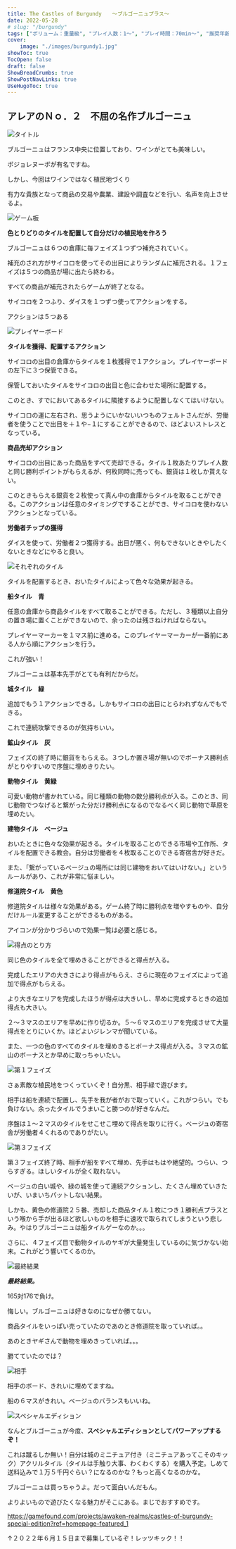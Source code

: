```yaml
---
title: The Castles of Burgundy　　〜ブルゴーニュプラス〜
date: 2022-05-28
# slug: "/burgundy"
tags: ["ボリューム：重量級", "プレイ人数：1〜", "プレイ時間：70min〜", "推奨年齢：12〜", "作者：Stefan Feld", "版権元：alea", "フェルトを感じるゲーム"]
cover:
    image: "./images/burgundy1.jpg"
showToc: true
TocOpen: false
draft: false
ShowBreadCrumbs: true
ShowPostNavLinks: true
UseHugoToc: true
---
```


## アレアのＮｏ．２　不屈の名作ブルゴーニュ

![タイトル](/images/burgundy1.jpg)

ブルゴーニュはフランス中央に位置しており、ワインがとても美味しい。

ボジョレヌーボが有名ですね。

しかし、今回はワインではなく植民地づくり

有力な貴族となって商品の交易や農業、建設や調査などを行い、名声を向上させるよ。

![ゲーム板](/images/burgundy2.jpg)

**色とりどりのタイルを配置して自分だけの植民地を作ろう**

ブルゴーニュは６つの倉庫に毎フェイズ１つずつ補充されていく。

補充のされ方がサイコロを使ってその出目によりランダムに補充される。１フェイズは５つの商品が場に出たら終わる。

すべての商品が補充されたらゲームが終了となる。

サイコロを２つふり、ダイスを１つずつ使ってアクションをする。

アクションは５つある

![プレイヤーボード](/images/burgundy3.jpg)

**タイルを獲得、配置するアクション**

サイコロの出目の倉庫からタイルを１枚獲得で１アクション。プレイヤーボードの左下に３つ保管できる。

保管しておいたタイルをサイコロの出目と色に合わせた場所に配置する。

このとき、すでにおいてあるタイルに隣接するように配置しなくてはいけない。

サイコロの運に左右され、思うようにいかないいつものフェルトさんだが、労働者を使うことで出目を＋１や−１にすることができるので、ほどよいストレスとなっている。

**商品売却アクション**

サイコロの出目にあった商品をすべて売却できる。タイル１枚あたりプレイ人数と同じ勝利ポイントがもらえるが、何枚同時に売っても、銀貨は１枚しか貰えない。

このときもらえる銀貨を２枚使って真ん中の倉庫からタイルを取ることができる。このアクションは任意のタイミングですることができ、サイコロを使わないアクションとなっている。

**労働者チップの獲得**

ダイスを使って、労働者２つ獲得する。出目が悪く、何もできないときやしたくないときなどにやると良い。

![それぞれのタイル](/images/burgundy4.jpg)

タイルを配置するとき、おいたタイルによって色々な効果が起きる。

**船タイル　青**

任意の倉庫から商品タイルをすべて取ることができる。ただし、３種類以上自分の置き場に置くことができないので、余ったのは残さねければならない。

プレイヤーマーカーを１マス前に進める。このプレイヤーマーカーが一番前にある人から順にアクションを行う。

これが強い！

ブルゴーニュは基本先手がとても有利だからだ。

**城タイル　緑**

追加でもう１アクションできる。しかもサイコロの出目にとらわれずなんでもできる。

これで連続攻撃できるのが気持ちいい。

**鉱山タイル　灰**

フェイズの終了時に銀貨をもらえる。３つしか置き場が無いのでボーナス勝利点がとりやすいので序盤に埋めきりたい。

**動物タイル　黄緑**

可愛い動物が書かれている。同じ種類の動物の数分勝利点が入る。このとき、同じ動物でつなげると繋がった分だけ勝利点になるのでなるべく同じ動物で草原を埋めたい。

**建物タイル　ベージュ**

おいたときに色々な効果が起きる。タイルを取ることのできる市場や工作所、タイルを配置できる教会。自分は労働者を４枚取ることのできる寄宿舎が好きだ。

また、「繋がっているベージュの場所には同じ建物をおいてはいけない。」というルールがあり、これが非常に悩ましい。

**修道院タイル　黄色**

修道院タイルは様々な効果がある。ゲーム終了時に勝利点を増やすものや、自分だけルール変更することができるものがある。

アイコンが分かりづらいので効果一覧は必要と感じる。

![得点のとり方](/images/burgundy5.jpg)

同じ色のタイルを全て埋めきることができると得点が入る。

完成したエリアの大きさにより得点がもらえ、さらに現在のフェイズによって追加で得点がもらえる。

より大きなエリアを完成したほうが得点は大きいし、早めに完成するときの追加得点も大きい。

２〜３マスのエリアを早めに作り切るか。５〜６マスのエリアを完成させて大量得点をとりにいくか。ほどよいジレンマが聞いている。

また、一つの色のすべてのタイルを埋めきるとボーナス得点が入る。３マスの鉱山のボーナスとか早めに取っちゃいたい。

![第１フェイズ](/images/burgundy6.jpg)

さぁ素敵な植民地をつくっていくぞ！自分黒、相手緑で遊びます。

相手は船を連続で配置し、先手を我が者がおで取っていく。これがつらい。でも負けない。余ったタイルでうまいこと勝つのが好きなんだ。

序盤は１〜２マスのタイルをせこせこ埋めて得点を取りに行く。ベージュの寄宿舎が労働者４くれるのでありがたい。

![第３フェイズ](/images/burgundy7.jpg)

第３フェイズ終了時、相手が船をすべて埋め、先手はもはや絶望的。つらい、つらすぎる。ほしいタイルが全く取れない。

ベージュの白い城や、緑の城を使って連続アクションし、たくさん埋めていきたいが、いまいちパットしない結果。

しかも、黄色の修道院２５番、売却した商品タイル１枚につき１勝利点プラスという喉から手が出るほど欲しいものを相手に速攻で取られてしまうという悲しみ。やはりブルゴーニュは船タイルゲーなのか。。。

さらに、４フェイズ目で動物タイルのヤギが大量発生しているのに気づかない始末。これがどう響いてくるのか。

![最終結果](/images/burgundy8.jpg)

***最終結果。***

165対176で負け。

悔しい。ブルゴーニュは好きなのになぜか勝てない。

商品タイルをいっぱい売っていたのであのとき修道院を取っていれば。。

あのときヤギさんで動物を埋めきっていれば。。。

勝てていたのでは？

![相手](/images/burgundy9.jpg)

相手のボード、きれいに埋めてますね。

船の６マスがきれい。ベージュのバランスもいいね。

![スペシャルエディション](/images/burgundy10.jpg)

なんとブルゴーニュが今度、**スペシャルエディションとしてパワーアップするぞ！**

これは蹴るしか無い！自分は城のミニチュア付き（ミニチュアあってこそのキック）アクリルタイル（タイルは手触り大事、わくわくする）を購入予定。しめて送料込みで１万５千円ぐらい？になるのかな？もっと高くなるのかな。

ブルゴーニュは買っちゃうよ。だって面白いんだもん。

よりよいもので遊びたくなる魅力がそこにある。まじでおすすめです。

https://gamefound.com/projects/awaken-realms/castles-of-burgundy-special-edition?ref=homepage-featured_1

↑２０２２年６月１５日まで募集しているぞ！レッツキック！！